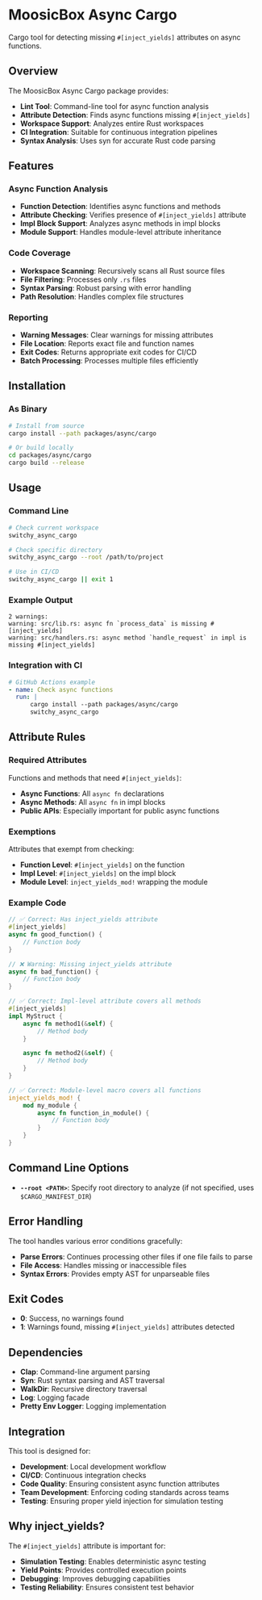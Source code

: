 # MoosicBox Async Cargo

Cargo tool for detecting missing `#[inject_yields]` attributes on async functions.

## Overview

The MoosicBox Async Cargo package provides:

- **Lint Tool**: Command-line tool for async function analysis
- **Attribute Detection**: Finds async functions missing `#[inject_yields]`
- **Workspace Support**: Analyzes entire Rust workspaces
- **CI Integration**: Suitable for continuous integration pipelines
- **Syntax Analysis**: Uses syn for accurate Rust code parsing

## Features

### Async Function Analysis

- **Function Detection**: Identifies async functions and methods
- **Attribute Checking**: Verifies presence of `#[inject_yields]` attribute
- **Impl Block Support**: Analyzes async methods in impl blocks
- **Module Support**: Handles module-level attribute inheritance

### Code Coverage

- **Workspace Scanning**: Recursively scans all Rust source files
- **File Filtering**: Processes only `.rs` files
- **Syntax Parsing**: Robust parsing with error handling
- **Path Resolution**: Handles complex file structures

### Reporting

- **Warning Messages**: Clear warnings for missing attributes
- **File Location**: Reports exact file and function names
- **Exit Codes**: Returns appropriate exit codes for CI/CD
- **Batch Processing**: Processes multiple files efficiently

## Installation

### As Binary

```bash
# Install from source
cargo install --path packages/async/cargo

# Or build locally
cd packages/async/cargo
cargo build --release
```

## Usage

### Command Line

```bash
# Check current workspace
switchy_async_cargo

# Check specific directory
switchy_async_cargo --root /path/to/project

# Use in CI/CD
switchy_async_cargo || exit 1
```

### Example Output

```
2 warnings:
warning: src/lib.rs: async fn `process_data` is missing #[inject_yields]
warning: src/handlers.rs: async method `handle_request` in impl is missing #[inject_yields]
```

### Integration with CI

```yaml
# GitHub Actions example
- name: Check async functions
  run: |
      cargo install --path packages/async/cargo
      switchy_async_cargo
```

## Attribute Rules

### Required Attributes

Functions and methods that need `#[inject_yields]`:

- **Async Functions**: All `async fn` declarations
- **Async Methods**: All `async fn` in impl blocks
- **Public APIs**: Especially important for public async functions

### Exemptions

Attributes that exempt from checking:

- **Function Level**: `#[inject_yields]` on the function
- **Impl Level**: `#[inject_yields]` on the impl block
- **Module Level**: `inject_yields_mod!` wrapping the module

### Example Code

```rust
// ✅ Correct: Has inject_yields attribute
#[inject_yields]
async fn good_function() {
    // Function body
}

// ❌ Warning: Missing inject_yields attribute
async fn bad_function() {
    // Function body
}

// ✅ Correct: Impl-level attribute covers all methods
#[inject_yields]
impl MyStruct {
    async fn method1(&self) {
        // Method body
    }

    async fn method2(&self) {
        // Method body
    }
}

// ✅ Correct: Module-level macro covers all functions
inject_yields_mod! {
    mod my_module {
        async fn function_in_module() {
            // Function body
        }
    }
}
```

## Command Line Options

- **`--root <PATH>`**: Specify root directory to analyze (if not specified, uses `$CARGO_MANIFEST_DIR`)

## Error Handling

The tool handles various error conditions gracefully:

- **Parse Errors**: Continues processing other files if one file fails to parse
- **File Access**: Handles missing or inaccessible files
- **Syntax Errors**: Provides empty AST for unparseable files

## Exit Codes

- **0**: Success, no warnings found
- **1**: Warnings found, missing `#[inject_yields]` attributes detected

## Dependencies

- **Clap**: Command-line argument parsing
- **Syn**: Rust syntax parsing and AST traversal
- **WalkDir**: Recursive directory traversal
- **Log**: Logging facade
- **Pretty Env Logger**: Logging implementation

## Integration

This tool is designed for:

- **Development**: Local development workflow
- **CI/CD**: Continuous integration checks
- **Code Quality**: Ensuring consistent async function attributes
- **Team Development**: Enforcing coding standards across teams
- **Testing**: Ensuring proper yield injection for simulation testing

## Why inject_yields?

The `#[inject_yields]` attribute is important for:

- **Simulation Testing**: Enables deterministic async testing
- **Yield Points**: Provides controlled execution points
- **Debugging**: Improves debugging capabilities
- **Testing Reliability**: Ensures consistent test behavior
